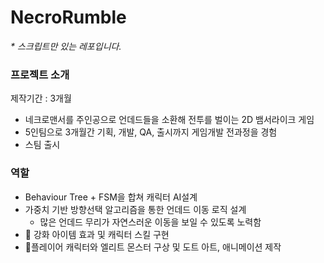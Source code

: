 # NecroRumble
_* 스크립트만 있는 레포입니다._
### 프로젝트 소개

제작기간 : 3개월

- 네크로맨서를 주인공으로  언데드들을 소환해 전투를 벌이는 2D 뱀서라이크 게임
- 5인팀으로 3개월간 기획, 개발, QA, 출시까지 게임개발 전과정을 경험
- 스팀 출시

### 역할

- Behaviour Tree + FSM을 합쳐 캐릭터 AI설계
- 가중치 기반 방향선택 알고리즘을 통한 언데드 이동 로직 설계
    - 많은 언데드 무리가 자연스러운 이동을 보일 수 있도록 노력함
-  강화 아이템 효과  및 캐릭터 스킬 구현
- 플레이어 캐릭터와 엘리트 몬스터 구상 및 도트 아트, 애니메이션 제작
